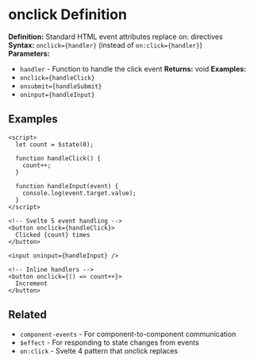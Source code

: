 # onclick Definition

**Definition:** Standard HTML event attributes replace on:
directives  
**Syntax:** `onclick={handler}` (instead of `on:click={handler}`)  
**Parameters:**

- `handler` - Function to handle the click event **Returns:** void
  **Examples:**
- `onclick={handleClick}`
- `onsubmit={handleSubmit}`
- `oninput={handleInput}`

## Examples

```svelte
<script>
  let count = $state(0);

  function handleClick() {
    count++;
  }

  function handleInput(event) {
    console.log(event.target.value);
  }
</script>

<!-- Svelte 5 event handling -->
<button onclick={handleClick}>
  Clicked {count} times
</button>

<input oninput={handleInput} />

<!-- Inline handlers -->
<button onclick={() => count++}>
  Increment
</button>
```

## Related

- `component-events` - For component-to-component communication
- `$effect` - For responding to state changes from events
- `on:click` - Svelte 4 pattern that onclick replaces
